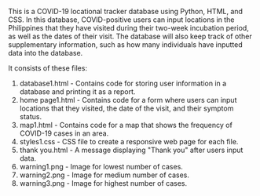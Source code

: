 This is a  COVID-19 locational tracker database using Python, HTML, and CSS. In this database, COVID-positive users can input locations in the Philippines that they have
visited during their two-week incubation period, as well as the dates of their visit. The database will also keep track of other supplementary information, such as how many individuals
have inputted data into the database.

It consists of these files:
  1. database1.html - Contains code for storing user information in a database and printing it as a report.
  2. home page1.html - Contains code for a form where users can input locations that they visited, the date of the visit, and their symptom status.
  3. map1.html - Contains code for a map that shows the frequency of COVID-19 cases in an area.
  4. styles1.css - CSS file to create a responsive web page for each file.
  5. thank you.html - A message displaying "Thank you" after users input data.
  6. warning1.png - Image for lowest number of cases.
  7. warning2.png - Image for medium number of cases.
  8. warning3.png - Image for highest number of cases.
